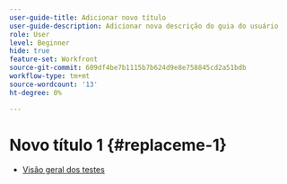 ```yaml
---
user-guide-title: Adicionar novo título
user-guide-description: Adicionar nova descrição do guia do usuário
role: User
level: Beginner
hide: true
feature-set: Workfront
source-git-commit: 609df4be7b1115b7b624d9e8e758845cd2a51bdb
workflow-type: tm+mt
source-wordcount: '13'
ht-degree: 0%

---
```



# Novo título 1 {#replaceme-1}

+ [Visão geral dos testes](home.md)
